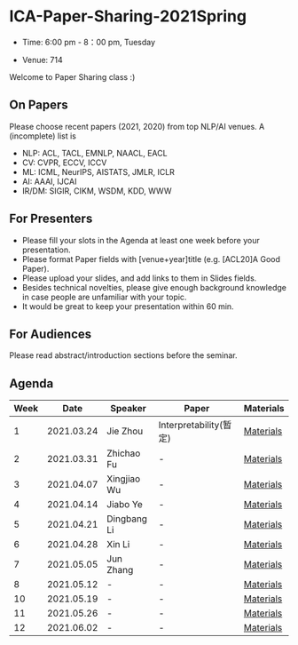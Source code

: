 # ICA-Paper-Sharing-2021Spring

- Time: 6:00 pm - 8：00 pm, Tuesday

- Venue: 714

Welcome to Paper Sharing class :)

## On Papers
Please choose recent papers (2021, 2020) from top NLP/AI venues. A (incomplete) list is

- NLP: ACL, TACL, EMNLP, NAACL, EACL
- CV: CVPR, ECCV, ICCV
- ML: ICML, NeurIPS, AISTATS, JMLR, ICLR
- AI: AAAI, IJCAI
- IR/DM: SIGIR, CIKM, WSDM, KDD, WWW


## For Presenters
- Please fill your slots in the Agenda at least one week before your presentation.
- Please format Paper fields with [venue+year]title (e.g. [ACL20]A Good Paper).
- Please upload your slides, and add links to them in Slides fields.
- Besides technical novelties, please give enough background knowledge in case people are unfamiliar with your topic.
- It would be great to keep your presentation within 60 min.

## For Audiences
Please read abstract/introduction sections before the seminar.


## Agenda
|Week|	Date	|Speaker|	Paper|	Materials|
|  ----   | ----  |   ----   | ----  |   ----   |
|1|	2021.03.24	|Jie Zhou | Interpretability(暂定)	|	[Materials]()|
|2|	2021.03.31	|Zhichao Fu | -	|[Materials]()	|
|3|	2021.04.07	|Xingjiao Wu | -	| [Materials]()	| 
|4|	2021.04.14	|Jiabo Ye | - |	[Materials]()  |  
|5|	2021.04.21	|Dingbang Li |	- | [Materials]()	|
|6|	2021.04.28	| Xin Li |	- |  [Materials]()	|
|7|	2021.05.05	| Jun Zhang | -	| [Materials]()  |
|8|	2021.05.12	| - | -	| [Materials]()  |
|10|	2021.05.19	| - |	- |  [Materials](-) |
|11|	2021.05.26	| - | - | [Materials](-) | 
|12|	2021.06.02	| - | -  | [Materials](-) |
